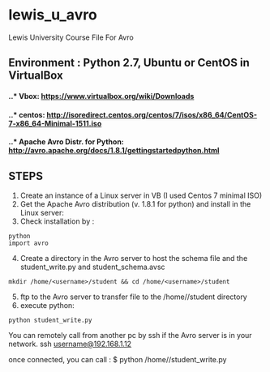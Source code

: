 # lewis_u_avro
Lewis University Course File For Avro

## Environment : Python 2.7, Ubuntu or CentOS in VirtualBox

#### ..* Vbox: https://www.virtualbox.org/wiki/Downloads
#### ..*  centos: http://isoredirect.centos.org/centos/7/isos/x86_64/CentOS-7-x86_64-Minimal-1511.iso
#### ..*  Apache Avro Distr. for Python: http://avro.apache.org/docs/1.8.1/gettingstartedpython.html

## STEPS
1. Create an instance of a Linux server in VB (I used Centos 7 minimal ISO)
2. Get the Apache Avro distribution (v. 1.8.1 for python) and install in the Linux server: 
3. Check installation by :
```
python
import avro

``` 
4. Create a directory in the Avro server to host the schema file and the student_write.py and student_schema.avsc 
 
```
mkdir /home/<username>/student && cd /home/<username>/student
```
5. ftp to the Avro server to transfer file to the /home/<username>/student directory
6. execute python:
```
python student_write.py
```

You can remotely call from another pc by ssh if the Avro server is in your network. 
ssh username@192.168.1.12

once connected, you can call :
$ python /home/<username>/student_write.py


